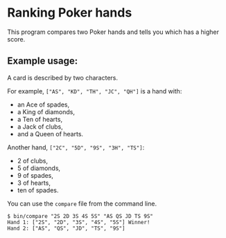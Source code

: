 # Ranking Poker hands

This program compares two Poker hands and tells you which has a higher score.

## Example usage:

A card is described by two characters.

For example, `["AS", "KD", "TH", "JC", "QH"]` is a hand with:
  - an Ace of spades,
  - a King of diamonds,
  - a Ten of hearts,
  - a Jack of clubs,
  - and a Queen of hearts.

Another hand, `["2C", "5D", "9S", "3H", "TS"]`:
  - 2 of clubs,
  - 5 of diamonds,
  - 9 of spades,
  - 3 of hearts,
  - ten of spades.

You can use the `compare` file from the command line.

```
$ bin/compare "2S 2D 3S 4S 5S" "AS QS JD TS 9S"
Hand 1: ["2S", "2D", "3S", "4S", "5S"] Winner!
Hand 2: ["AS", "QS", "JD", "TS", "9S"]
```
